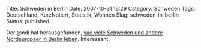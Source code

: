 Title: Schweden in Berlin
Date: 2007-10-31 16:29
Category: Schweden
Tags: Deutschland, KurzNotiert, Statistik, Wohnen
Slug: schweden-in-berlin
Status: published

Der @ndi hat herausgefunden, [wie viele Schweden und andere Nordeuropäer
in Berlin
leben](http://www.tjockis.de/2007/10/31/skandinavisches-berlin/).
Interessant.

